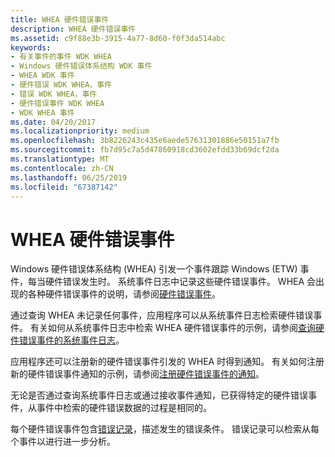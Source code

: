 ```yaml
---
title: WHEA 硬件错误事件
description: WHEA 硬件错误事件
ms.assetid: c9f88e3b-3915-4a77-8d60-f0f3da514abc
keywords:
- 有关事件的事件 WDK WHEA
- Windows 硬件错误体系结构 WDK 事件
- WHEA WDK 事件
- 硬件错误 WDK WHEA，事件
- 错误 WDK WHEA，事件
- 硬件错误事件 WDK WHEA
- WDK WHEA 事件
ms.date: 04/20/2017
ms.localizationpriority: medium
ms.openlocfilehash: 3b8226243c435e6aede57631301886e50151a7fb
ms.sourcegitcommit: fb7d95c7a5d47860918cd3602efdd33b69dcf2da
ms.translationtype: MT
ms.contentlocale: zh-CN
ms.lasthandoff: 06/25/2019
ms.locfileid: "67387142"
---
```

# <a name="whea-hardware-error-events"></a>WHEA 硬件错误事件


Windows 硬件错误体系结构 (WHEA) 引发一个事件跟踪 Windows (ETW) 事件，每当硬件错误发生时。 系统事件日志中记录这些硬件错误事件。 WHEA 会出现的各种硬件错误事件的说明，请参阅[硬件错误事件](https://docs.microsoft.com/windows-hardware/drivers/ddi/content/_whea/)。

通过查询 WHEA 未记录任何事件，应用程序可以从系统事件日志检索硬件错误事件。 有关如何从系统事件日志中检索 WHEA 硬件错误事件的示例，请参阅[查询硬件错误事件的系统事件日志](querying-the-system-event-log-for-hardware-error-events.md)。

应用程序还可以注册新的硬件错误事件引发的 WHEA 时得到通知。 有关如何注册新的硬件错误事件通知的示例，请参阅[注册硬件错误事件的通知](registering-for-notification-of-hardware-error-events.md)。

无论是否通过查询系统事件日志或通过接收事件通知，已获得特定的硬件错误事件，从事件中检索的硬件错误数据的过程是相同的。

每个硬件错误事件包含[错误记录](error-records.md)，描述发生的错误条件。 错误记录可以检索从每个事件以进行进一步分析。

 

 




